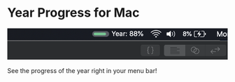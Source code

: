 # Year Progress for Mac

![Screenshot 1](screenshots/1.png)

See the progress of the year right in your menu bar!
